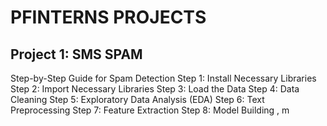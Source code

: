 # PFINTERNS PROJECTS
## Project 1: SMS SPAM
Step-by-Step Guide for Spam Detection
Step 1: Install Necessary Libraries
Step 2: Import Necessary Libraries
Step 3: Load the Data
Step 4: Data Cleaning
Step 5: Exploratory Data Analysis (EDA)
Step 6: Text Preprocessing
Step 7: Feature Extraction
Step 8: Model Building
,
m